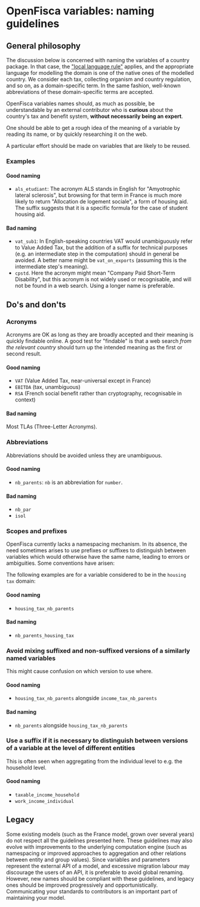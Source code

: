 # OpenFisca variables: naming guidelines

## General philosophy

The discussion below is concerned with naming the variables of a country package. In that case, the ["local language rule"](language.md) applies, and the appropriate language for modelling the domain is one of the native ones of the modelled country. We consider each tax, collecting organism and country regulation, and so on, as a domain-specific term. In the same fashion, well-known abbreviations of these domain-specific terms are accepted.

OpenFisca variables names should, as much as possible, be understandable by an external contributor who is **curious** about the country's tax and benefit system, **without necessarily being an expert**.

One should be able to get a rough idea of the meaning of a variable by reading its name, or by quickly researching it on the web.

A particular effort should be made on variables that are likely to be reused.

### Examples

#### Good naming

- `als_etudiant`: The acronym ALS stands in English for "Amyotrophic lateral sclerosis", but browsing for that term in France is much more likely to return "Allocation de logement sociale", a form of housing aid. The suffix suggests that it is a specific formula for the case of student housing aid.

#### Bad naming

- `vat_sub1`: In English-speaking countries VAT would unambiguously refer to Value Added Tax, but the addition of a suffix for technical purposes (e.g. an intermediate step in the computation) should in general be avoided. A better name might be `vat_on_exports` (assuming this is the intermediate step's meaning).
- `cpstd`. Here the acronym might mean "Company Paid Short-Term Disability", but this acronym is not widely used or recognisable, and will not be found in a web search. Using a longer name is preferable.

## Do's and don'ts

### Acronyms

Acronyms are OK as long as they are broadly accepted and their meaning is quickly findable online. A good test for "findable" is that a web search _from the relevant country_ should turn up the intended meaning as the first or second result.

#### Good naming

- `VAT` (Value Added Tax, near-universal except in France)
- `EBITDA` (tax, unambiguous)
- `RSA` (French social benefit rather than cryptography, recognisable in context)

#### Bad naming

Most TLAs (Three-Letter Acronyms).

### Abbreviations

Abbreviations should be avoided unless they are unambiguous.

#### Good naming

- `nb_parents`: `nb` is an abbreviation for `number`.

#### Bad naming

- `nb_par`
- `isol`

### Scopes and prefixes

OpenFisca currently lacks a namespacing mechanism. In its absence, the need sometimes arises to use prefixes or suffixes to distinguish between variables which would otherwise have the same name, leading to errors or ambiguities. Some conventions have arisen:

The following examples are for a variable considered to be in the `housing tax` domain:

#### Good naming

- `housing_tax_nb_parents`

#### Bad naming

- `nb_parents_housing_tax`

### Avoid mixing suffixed and non-suffixed versions of a similarly named variables

This might cause confusion on which version to use where.

#### Good naming

- `housing_tax_nb_parents` alongside `income_tax_nb_parents`

#### Bad naming

- `nb_parents` alongside `housing_tax_nb_parents`

### Use a suffix if it is necessary to distinguish between versions of a variable at the level of different entities

This is often seen when aggregating from the individual level to e.g. the household level.

#### Good naming

- `taxable_income_household`
- `work_income_individual`

## Legacy

Some existing models (such as the France model, grown over several years) do not respect all the guidelines presented here. These guidelines may also evolve with improvements to the underlying computation engine (such as namespacing or improved approaches to aggregation and other relations between entity and group values). Since variables and parameters represent the external API of a model, and excessive migration labour may discourage the users of an API, it is preferable to avoid global renaming. However, new names should be compliant with these guidelines, and legacy ones should be improved progressively and opportunistically. Communicating your standards to contributors is an important part of maintaining your model.
